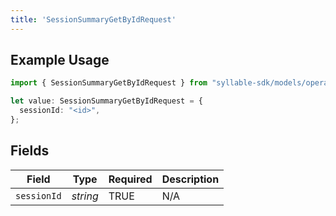 ```yaml
---
title: 'SessionSummaryGetByIdRequest'
---
```


## Example Usage

```typescript
import { SessionSummaryGetByIdRequest } from "syllable-sdk/models/operations";

let value: SessionSummaryGetByIdRequest = {
  sessionId: "<id>",
};
```

## Fields

| Field              | Type               | Required           | Description        |
| ------------------ | ------------------ | ------------------ | ------------------ |
| `sessionId`        | *string*           | TRUE | N/A                |